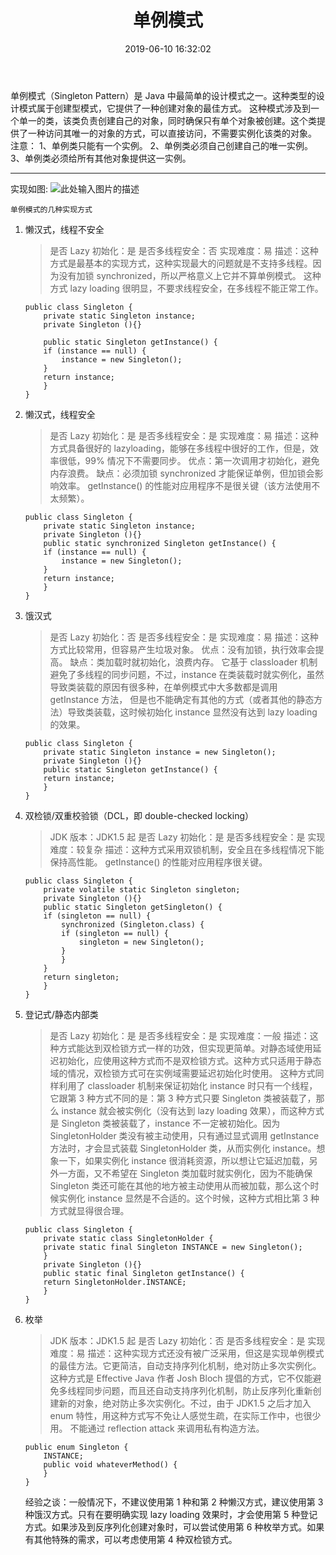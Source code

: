 ﻿---
layout: post
title:  "单例模式"
date:   2019-06-10 16:32:02
categories: 
   - 设计模式
tags:
   - 设计模式
---

单例模式（Singleton Pattern）是 Java 中最简单的设计模式之一。这种类型的设计模式属于创建型模式，它提供了一种创建对象的最佳方式。 这种模式涉及到一个单一的类，该类负责创建自己的对象，同时确保只有单个对象被创建。这个类提供了一种访问其唯一的对象的方式，可以直接访问，不需要实例化该类的对象。 
注意： 
1、单例类只能有一个实例。 2、单例类必须自己创建自己的唯一实例。 3、单例类必须给所有其他对象提供这一实例。

----------


实现如图:
![此处输入图片的描述][1]

    单例模式的几种实现方式
    
 1. 懒汉式，线程不安全
 
    > 是否 Lazy 初始化：是 
是否多线程安全：否 
实现难度：易
    > 描述：这种方式是最基本的实现方式，这种实现最大的问题就是不支持多线程。因为没有加锁
    > synchronized，所以严格意义上它并不算单例模式。 这种方式 lazy loading
    > 很明显，不要求线程安全，在多线程不能正常工作。

    ```
    public class Singleton {  
        private static Singleton instance;  
        private Singleton (){}  
      
        public static Singleton getInstance() {  
        if (instance == null) {  
            instance = new Singleton();  
        }  
        return instance;  
        }  
    }
    ```

 2. 懒汉式，线程安全
 
    > 是否 Lazy 初始化：是 
是否多线程安全：是 
实现难度：易 
描述：这种方式具备很好的 lazyloading，能够在多线程中很好的工作，但是，效率很低，99% 情况下不需要同步。 优点：第一次调用才初始化，避免内存浪费。
    > 缺点：必须加锁 synchronized 才能保证单例，但加锁会影响效率。 getInstance()
    > 的性能对应用程序不是很关键（该方法使用不太频繁）。
    
    ```
    public class Singleton {  
        private static Singleton instance;  
        private Singleton (){}  
        public static synchronized Singleton getInstance() {  
        if (instance == null) {  
            instance = new Singleton();  
        }  
        return instance;  
        }  
    }
    ```

 3. 饿汉式
 
    > 是否 Lazy 初始化：否 
是否多线程安全：是 
实现难度：易 
描述：这种方式比较常用，但容易产生垃圾对象。 优点：没有加锁，执行效率会提高。
    > 缺点：类加载时就初始化，浪费内存。 它基于 classloader 机制避免了多线程的同步问题，不过，instance
    > 在类装载时就实例化，虽然导致类装载的原因有很多种，在单例模式中大多数都是调用 getInstance 方法，
    > 但是也不能确定有其他的方式（或者其他的静态方法）导致类装载，这时候初始化 instance 显然没有达到 lazy loading 的效果。
    
    ```
    public class Singleton {  
        private static Singleton instance = new Singleton();  
        private Singleton (){}  
        public static Singleton getInstance() {  
        return instance;  
        }  
    }
    ```

 4. 双检锁/双重校验锁（DCL，即 double-checked locking）

    > JDK 版本：JDK1.5 起 
    是否 Lazy 初始化：是 
    是否多线程安全：是 
    实现难度：较复杂
    > 描述：这种方式采用双锁机制，安全且在多线程情况下能保持高性能。 getInstance() 的性能对应用程序很关键。
    
    ```
    public class Singleton {  
        private volatile static Singleton singleton;  
        private Singleton (){}  
        public static Singleton getSingleton() {  
        if (singleton == null) {  
            synchronized (Singleton.class) {  
            if (singleton == null) {  
                singleton = new Singleton();  
            }  
            }  
        }  
        return singleton;  
        }  
    }
    ```

 5. 登记式/静态内部类

    > 是否 Lazy 初始化：是
    是否多线程安全：是
    实现难度：一般
    描述：这种方式能达到双检锁方式一样的功效，但实现更简单。对静态域使用延迟初始化，应使用这种方式而不是双检锁方式。这种方式只适用于静态域的情况，双检锁方式可在实例域需要延迟初始化时使用。
    这种方式同样利用了 classloader 机制来保证初始化 instance 时只有一个线程，它跟第 3 种方式不同的是：第 3 种方式只要 Singleton 类被装载了，那么 instance 就会被实例化（没有达到 lazy loading 效果），而这种方式是 Singleton 类被装载了，instance 不一定被初始化。因为 SingletonHolder 类没有被主动使用，只有通过显式调用 getInstance 方法时，才会显式装载 SingletonHolder 类，从而实例化 instance。想象一下，如果实例化 instance 很消耗资源，所以想让它延迟加载，另外一方面，又不希望在 Singleton 类加载时就实例化，因为不能确保 Singleton 类还可能在其他的地方被主动使用从而被加载，那么这个时候实例化 instance 显然是不合适的。这个时候，这种方式相比第 3 种方式就显得很合理。
    
    ```
    public class Singleton {  
        private static class SingletonHolder {  
        private static final Singleton INSTANCE = new Singleton();  
        }  
        private Singleton (){}  
        public static final Singleton getInstance() {  
        return SingletonHolder.INSTANCE;  
        }  
    }
    ```

 6. 枚举

    > JDK 版本：JDK1.5 起 
    是否 Lazy 初始化：否 
    是否多线程安全：是 
    实现难度：易
    > 描述：这种实现方式还没有被广泛采用，但这是实现单例模式的最佳方法。它更简洁，自动支持序列化机制，绝对防止多次实例化。 这种方式是
    > Effective Java 作者 Josh Bloch
    > 提倡的方式，它不仅能避免多线程同步问题，而且还自动支持序列化机制，防止反序列化重新创建新的对象，绝对防止多次实例化。不过，由于 JDK1.5
    > 之后才加入 enum 特性，用这种方式写不免让人感觉生疏，在实际工作中，也很少用。 不能通过 reflection attack
    > 来调用私有构造方法。
    
    ```
    public enum Singleton {  
        INSTANCE;  
        public void whateverMethod() {  
        }  
    }
    ```

    经验之谈：一般情况下，不建议使用第 1 种和第 2 种懒汉方式，建议使用第 3 种饿汉方式。只有在要明确实现 lazy loading 效果时，才会使用第 5 种登记方式。如果涉及到反序列化创建对象时，可以尝试使用第 6 种枚举方式。如果有其他特殊的需求，可以考虑使用第 4 种双检锁方式。

  [1]: https://www.runoob.com/wp-content/uploads/2014/08/singleton_pattern_uml_diagram.jpg